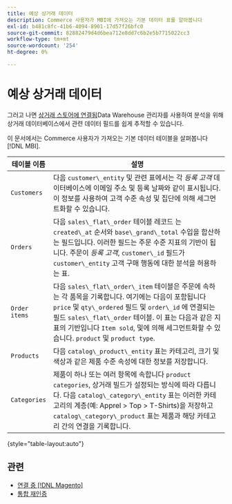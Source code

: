 ```yaml
---
title: 예상 상거래 데이터
description: Commerce 사용자가 MBI에 가져오는 기본 데이터 표를 알아봅니다
exl-id: b481c8fc-41b6-4094-8901-17d57f26bfc0
source-git-commit: 82882479d4d6bea712e8dd7c6b2e5b7715022cc3
workflow-type: tm+mt
source-wordcount: '254'
ht-degree: 0%

---
```


# 예상 상거래 데이터

그러고 나면 [상거래 스토어에 연결됨](../../../data-analyst/importing-data/integrations/magento.md)Data Warehouse 관리자를 사용하여 분석을 위해 상거래 데이터베이스에서 관련 데이터 필드를 쉽게 추적할 수 있습니다.

이 문서에서는 Commerce 사용자가 가져오는 기본 데이터 테이블을 살펴봅니다 [!DNL MBI].

| **테이블 이름** | **설명** |
|-----|-----|
| `Customers` | 다음 `customer\_entity` 및 관련 표에서는 각 *등록 고객* 데이터베이스에 이메일 주소 및 등록 날짜와 같이 표시됩니다. 이 정보를 사용하여 고객 수준 속성 및 집단에 의해 세그먼트화할 수 있습니다. |
| `Orders` | 다음 `sales\_flat\_order` 테이블 레코드 는 `created\_at` 순서와 `base\_grand\_total` 수입을 합산하는 필드입니다. 이러한 필드는 주문 수준 지표의 기반이 됩니다. 주문이 *등록 고객*, `customer\_id` 필드가  `customer\_entity` 고객 구매 행동에 대한 분석을 허용하는 표. |
| `Order items` | 다음 `sales\_flat\_order\_item` 테이블은 주문에 속하는 각 품목을 기록합니다. 여기에는 다음이 포함됩니다 `price` 및 `qty\_ordered` 필드 및 `order\_id` 에 연결되는 필드 `sales\_flat\_order` 테이블. 이 표는 다음과 같은 지표의 기반입니다 `Item sold`, 및에 의해 세그먼트화할 수 있습니다. `product` 및 `product type`. |
| `Products` | 다음 `catalog\_product\_entity` 표는 카테고리, 크기 및 색상과 같은 제품 수준 속성에 대한 정보를 저장합니다. |
| `Categories` | 제품이 하나 또는 여러 항목에 속합니다 `product categories`, 상거래 빌드가 설정되는 방식에 따라 다릅니다. 다음 `catalog\_category\_entity` 표는 이러한 카테고리의 계층(예: Apprel > Top > T-Shirts)을 저장하고 `catalog\_category\_product` 표는 제품과 해당 카테고리 간의 연결을 기록합니다. |

{style=&quot;table-layout:auto&quot;}

## 관련

* [연결 중 [!DNL Magento]](../integrations/magento.md)
* [통합 재인증](https://support.magento.com/hc/en-us/articles/360016733151)
